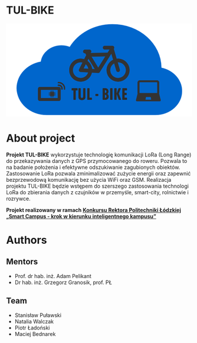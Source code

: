 ﻿# TUL-BIKE

![Logo](img/logo-tul-bike.png)

# About project

**Projekt TUL-BIKE** wykorzystuje technologię komunikacji LoRa (Long Range) do przekazywania danych z GPS przymocowanego do roweru. Pozwala to na badanie położenia i efektywne odszukiwanie zagubionych obiektów. Zastosowanie LoRa pozwala zminimalizować zużycie energii oraz zapewnić bezprzewodową komunikację bez użycia WiFi oraz GSM. Realizacja projektu TUL-BIKE będzie wstępem do szerszego zastosowania technologi LoRa do zbierania danych z czujników w przemyśle, smart-city, rolnictwie i rozrywce.

**Projekt realizowany w ramach [Konkursu Rektora Politechniki Łódzkiej „Smart Campus - krok w kierunku inteligentnego kampusu”](https://www.p.lodz.pl/pl/znamy-zwycieskie-projekty-konkursie-smart-campus-na-pl)**

# Authors

## Mentors

* Prof. dr hab. inż. Adam Pelikant
* Dr hab. inż. Grzegorz Granosik, prof. PŁ

## Team

* Stanisław Puławski
* Natalia Walczak
* Piotr Ładoński
* Maciej Bednarek

